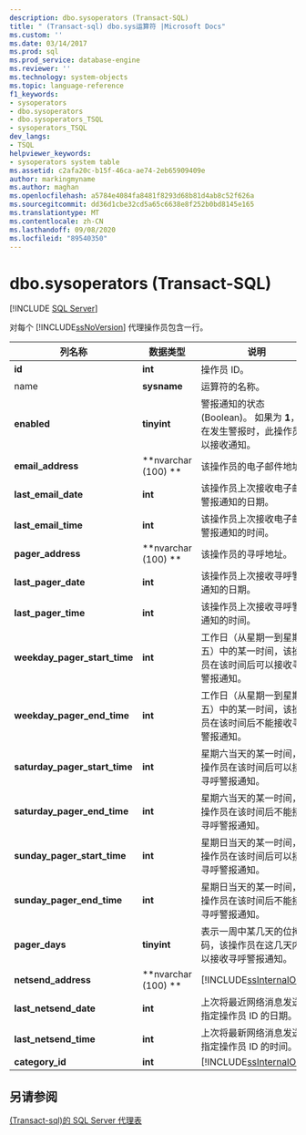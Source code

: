 ```yaml
---
description: dbo.sysoperators (Transact-SQL)
title: " (Transact-sql) dbo.sys运算符 |Microsoft Docs"
ms.custom: ''
ms.date: 03/14/2017
ms.prod: sql
ms.prod_service: database-engine
ms.reviewer: ''
ms.technology: system-objects
ms.topic: language-reference
f1_keywords:
- sysoperators
- dbo.sysoperators
- dbo.sysoperators_TSQL
- sysoperators_TSQL
dev_langs:
- TSQL
helpviewer_keywords:
- sysoperators system table
ms.assetid: c2afa20c-b15f-46ca-ae74-2eb65909409e
author: markingmyname
ms.author: maghan
ms.openlocfilehash: a5784e4084fa8481f8293d68b81d4ab8c52f626a
ms.sourcegitcommit: dd36d1cbe32cd5a65c6638e8f252b0bd8145e165
ms.translationtype: MT
ms.contentlocale: zh-CN
ms.lasthandoff: 09/08/2020
ms.locfileid: "89540350"
---
```

# <a name="dbosysoperators-transact-sql"></a>dbo.sysoperators (Transact-SQL)
[!INCLUDE [SQL Server](../../includes/applies-to-version/sqlserver.md)]

  对每个 [!INCLUDE[ssNoVersion](../../includes/ssnoversion-md.md)] 代理操作员包含一行。  
  
|列名称|数据类型|说明|  
|-----------------|---------------|-----------------|  
|**id**|**int**|操作员 ID。|  
|name|**sysname**|运算符的名称。|  
|**enabled**|**tinyint**|警报通知的状态 (Boolean)。 如果为 **1**，则在发生警报时，此操作员可以接收通知。|  
|**email_address**|**nvarchar (100) **|该操作员的电子邮件地址。|  
|**last_email_date**|**int**|该操作员上次接收电子邮件警报通知的日期。|  
|**last_email_time**|**int**|该操作员上次接收电子邮件警报通知的时间。|  
|**pager_address**|**nvarchar (100) **|该操作员的寻呼地址。|  
|**last_pager_date**|**int**|该操作员上次接收寻呼警报通知的日期。|  
|**last_pager_time**|**int**|该操作员上次接收寻呼警报通知的时间。|  
|**weekday_pager_start_time**|**int**|工作日（从星期一到星期五）中的某一时间，该操作员在该时间后可以接收寻呼警报通知。|  
|**weekday_pager_end_time**|**int**|工作日（从星期一到星期五）中的某一时间，该操作员在该时间后不能接收寻呼警报通知。|  
|**saturday_pager_start_time**|**int**|星期六当天的某一时间，该操作员在该时间后可以接收寻呼警报通知。|  
|**saturday_pager_end_time**|**int**|星期六当天的某一时间，该操作员在该时间后不能接收寻呼警报通知。|  
|**sunday_pager_start_time**|**int**|星期日当天的某一时间，该操作员在该时间后可以接收寻呼警报通知。|  
|**sunday_pager_end_time**|**int**|星期日当天的某一时间，该操作员在该时间后不能接收寻呼警报通知。|  
|**pager_days**|**tinyint**|表示一周中某几天的位掩码，该操作员在这几天内可以接收寻呼警报通知。|  
|**netsend_address**|**nvarchar (100) **|[!INCLUDE[ssInternalOnly](../../includes/ssinternalonly-md.md)]|  
|**last_netsend_date**|**int**|上次将最近网络消息发送到指定操作员 ID 的日期。|  
|**last_netsend_time**|**int**|上次将最新网络消息发送到指定操作员 ID 的时间。|  
|**category_id**|**int**|[!INCLUDE[ssInternalOnly](../../includes/ssinternalonly-md.md)]|  
  
## <a name="see-also"></a>另请参阅  
 [&#40;Transact-sql&#41;的 SQL Server 代理表 ](../../relational-databases/system-tables/sql-server-agent-tables-transact-sql.md)  
  
  
